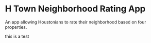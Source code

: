 <h1> H Town Neighborhood Rating App </h1>

<p>An app allowing Houstonians to rate their neighborhood based on four properties.</p>

this is a test

